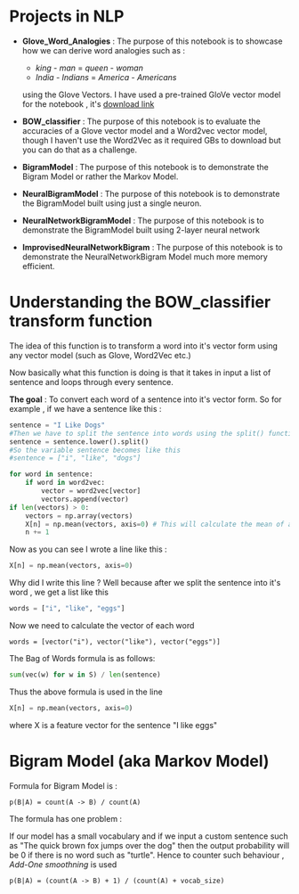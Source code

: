 # Projects in NLP

* **Glove_Word_Analogies** : The purpose of this notebook is to showcase how we can derive word analogies such as :

  * *king* - *man* = *queen* - *woman*
  * *India* - *Indians* = *America* - *Americans* 

  using the Glove Vectors. I have used a pre-trained GloVe vector model for the notebook , it's [download link](http://nlp.stanford.edu/data/glove.6B.zip)

* **BOW_classifier** : The purpose of this notebook is to evaluate the accuracies of a Glove vector model and a Word2vec vector model, though I haven't use the Word2Vec as it required GBs to download but you can do that as a challenge. 

* **BigramModel** : The purpose of this notebook is to demonstrate the Bigram Model or rather the Markov Model.

* **NeuralBigramModel** : The purpose of this notebook is to demonstrate the BigramModel built using just a single neuron.

* **NeuralNetworkBigramModel** : The purpose of this notebook is to demonstrate the BigramModel built using 2-layer neural network

* **ImprovisedNeuralNetworkBigram** : The purpose of this notebook is to demonstrate the NeuralNetworkBigram Model much more memory efficient.

# Understanding the BOW_classifier transform function

The idea of this function is to transform a word into it's vector form using any vector model (such as Glove, Word2Vec etc.)

Now basically what this function is doing is that it takes in input a list of sentence and loops through every sentence.

**The goal** : To convert each word of a sentence into it's vector form. So for example , if we have a sentence like this :

```python
sentence = "I Like Dogs"
#Then we have to split the sentence into words using the split() function
sentence = sentence.lower().split()
#So the variable sentence becomes like this 
#sentence = ["i", "like", "dogs"]

for word in sentence:
    if word in word2vec:
        vector = word2vec[vector]
        vectors.append(vector)
if len(vectors) > 0:
    vectors = np.array(vectors)
    X[n] = np.mean(vectors, axis=0) # This will calculate the mean of all the vector, I'll list the formula
    n += 1
```

Now as you can see I wrote a line like this :

```python
X[n] = np.mean(vectors, axis=0)
```

Why did I write this line ? Well because after we split the sentence into it's word , we get a list like this 

```python
words = ["i", "like", "eggs"]
```

Now we need to calculate the vector of each word

```
words = [vector("i"), vector("like"), vector("eggs")]
```

The Bag of Words formula is as follows:

```python
sum(vec(w) for w in S) / len(sentence)
```



Thus the above formula is used in the line 

```python
X[n] = np.mean(vectors, axis=0)
```

where X is a feature vector for the sentence "I like eggs"





# Bigram Model (aka Markov Model)

Formula for Bigram Model is :

```
p(B|A) = count(A -> B) / count(A)
```

The formula has one problem : 

If our model has a small vocabulary and if we input a custom sentence such as "The quick brown fox jumps over the dog"  then the output probability will be 0 if there is no word such as "turtle". Hence to counter such behaviour , *Add-One smoothning* is used 

```
p(B|A) = (count(A -> B) + 1) / (count(A) + vocab_size)
```



